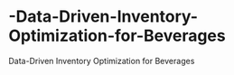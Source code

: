 # -Data-Driven-Inventory-Optimization-for-Beverages
 Data-Driven Inventory Optimization for Beverages
